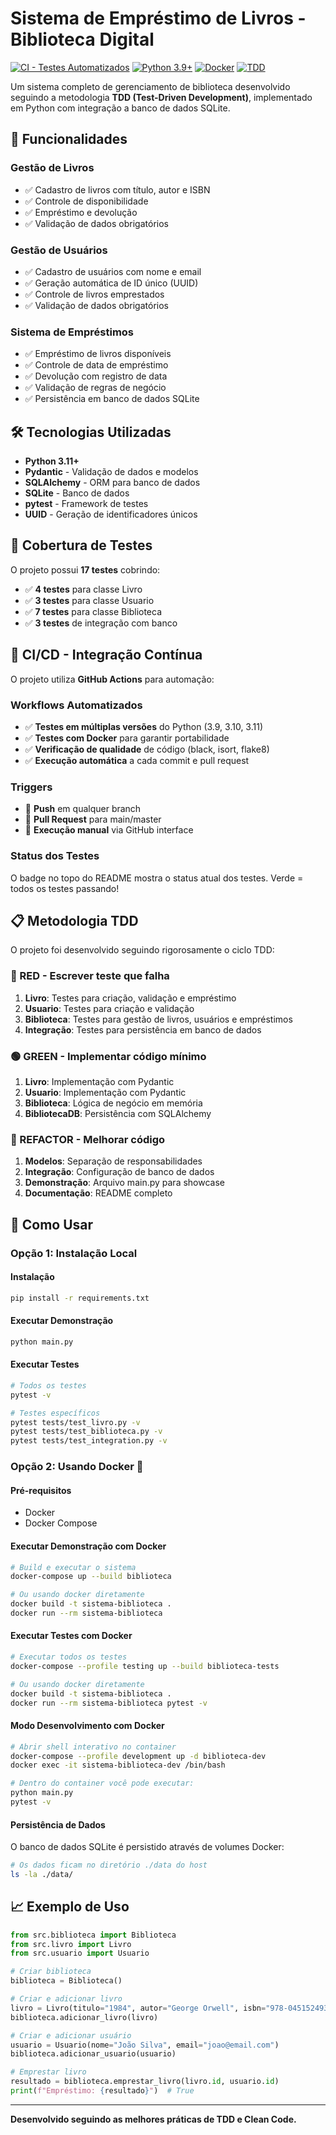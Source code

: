 # Sistema de Empréstimo de Livros - Biblioteca Digital

[![CI - Testes Automatizados](https://github.com/usuario/sistema-biblioteca/actions/workflows/ci.yml/badge.svg)](https://github.com/usuario/sistema-biblioteca/actions/workflows/ci.yml)
[![Python 3.9+](https://img.shields.io/badge/python-3.9+-blue.svg)](https://www.python.org/downloads/)
[![Docker](https://img.shields.io/badge/docker-supported-blue.svg)](https://www.docker.com/)
[![TDD](https://img.shields.io/badge/methodology-TDD-green.svg)](https://en.wikipedia.org/wiki/Test-driven_development)

Um sistema completo de gerenciamento de biblioteca desenvolvido seguindo a metodologia **TDD (Test-Driven Development)**, implementado em Python com integração a banco de dados SQLite.

## 🚀 Funcionalidades

### Gestão de Livros
- ✅ Cadastro de livros com título, autor e ISBN
- ✅ Controle de disponibilidade
- ✅ Empréstimo e devolução
- ✅ Validação de dados obrigatórios

### Gestão de Usuários
- ✅ Cadastro de usuários com nome e email
- ✅ Geração automática de ID único (UUID)
- ✅ Controle de livros emprestados
- ✅ Validação de dados obrigatórios

### Sistema de Empréstimos
- ✅ Empréstimo de livros disponíveis
- ✅ Controle de data de empréstimo
- ✅ Devolução com registro de data
- ✅ Validação de regras de negócio
- ✅ Persistência em banco de dados SQLite

## 🛠️ Tecnologias Utilizadas

- **Python 3.11+**
- **Pydantic** - Validação de dados e modelos
- **SQLAlchemy** - ORM para banco de dados
- **SQLite** - Banco de dados
- **pytest** - Framework de testes
- **UUID** - Geração de identificadores únicos

## 🧪 Cobertura de Testes

O projeto possui **17 testes** cobrindo:

- ✅ **4 testes** para classe Livro
- ✅ **3 testes** para classe Usuario
- ✅ **7 testes** para classe Biblioteca
- ✅ **3 testes** de integração com banco

## 🔄 CI/CD - Integração Contínua

O projeto utiliza **GitHub Actions** para automação:

### Workflows Automatizados
- ✅ **Testes em múltiplas versões** do Python (3.9, 3.10, 3.11)
- ✅ **Testes com Docker** para garantir portabilidade
- ✅ **Verificação de qualidade** de código (black, isort, flake8)
- ✅ **Execução automática** a cada commit e pull request

### Triggers
- 🔄 **Push** em qualquer branch
- 🔄 **Pull Request** para main/master
- 🔄 **Execução manual** via GitHub interface

### Status dos Testes
O badge no topo do README mostra o status atual dos testes. Verde = todos os testes passando!

## 📋 Metodologia TDD

O projeto foi desenvolvido seguindo rigorosamente o ciclo TDD:

### 🔴 RED - Escrever teste que falha
1. **Livro**: Testes para criação, validação e empréstimo
2. **Usuario**: Testes para criação e validação
3. **Biblioteca**: Testes para gestão de livros, usuários e empréstimos
4. **Integração**: Testes para persistência em banco de dados

### 🟢 GREEN - Implementar código mínimo
1. **Livro**: Implementação com Pydantic
2. **Usuario**: Implementação com Pydantic
3. **Biblioteca**: Lógica de negócio em memória
4. **BibliotecaDB**: Persistência com SQLAlchemy

### 🔵 REFACTOR - Melhorar código
1. **Modelos**: Separação de responsabilidades
2. **Integração**: Configuração de banco de dados
3. **Demonstração**: Arquivo main.py para showcase
4. **Documentação**: README completo

## 🚀 Como Usar

### Opção 1: Instalação Local

#### Instalação
```bash
pip install -r requirements.txt
```

#### Executar Demonstração
```bash
python main.py
```

#### Executar Testes
```bash
# Todos os testes
pytest -v

# Testes específicos
pytest tests/test_livro.py -v
pytest tests/test_biblioteca.py -v
pytest tests/test_integration.py -v
```

### Opção 2: Usando Docker 🐳

#### Pré-requisitos
- Docker
- Docker Compose

#### Executar Demonstração com Docker
```bash
# Build e executar o sistema
docker-compose up --build biblioteca

# Ou usando docker diretamente
docker build -t sistema-biblioteca .
docker run --rm sistema-biblioteca
```

#### Executar Testes com Docker
```bash
# Executar todos os testes
docker-compose --profile testing up --build biblioteca-tests

# Ou usando docker diretamente
docker build -t sistema-biblioteca .
docker run --rm sistema-biblioteca pytest -v
```

#### Modo Desenvolvimento com Docker
```bash
# Abrir shell interativo no container
docker-compose --profile development up -d biblioteca-dev
docker exec -it sistema-biblioteca-dev /bin/bash

# Dentro do container você pode executar:
python main.py
pytest -v
```

#### Persistência de Dados
O banco de dados SQLite é persistido através de volumes Docker:
```bash
# Os dados ficam no diretório ./data do host
ls -la ./data/
```

## 📈 Exemplo de Uso

```python
from src.biblioteca import Biblioteca
from src.livro import Livro
from src.usuario import Usuario

# Criar biblioteca
biblioteca = Biblioteca()

# Criar e adicionar livro
livro = Livro(titulo="1984", autor="George Orwell", isbn="978-0451524935")
biblioteca.adicionar_livro(livro)

# Criar e adicionar usuário
usuario = Usuario(nome="João Silva", email="joao@email.com")
biblioteca.adicionar_usuario(usuario)

# Emprestar livro
resultado = biblioteca.emprestar_livro(livro.id, usuario.id)
print(f"Empréstimo: {resultado}")  # True
```

---

**Desenvolvido seguindo as melhores práticas de TDD e Clean Code.**